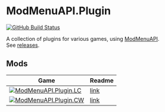 # ModMenuAPI.Plugin

[![GitHub Build Status](https://img.shields.io/github/actions/workflow/status/Hamunii/ModMenuAPI.Plugin/build.yml?style=for-the-badge&logo=github)](https://github.com/Hamunii/ModMenuAPI.Plugin/blob/main/.github/workflows/build.yml)

A collection of plugins for various games, using [ModMenuAPI](https://github.com/Hamunii/ModMenuAPI).  
See [releases](https://github.com/Hamunii/ModMenuAPI.Plugin/releases).

## Mods
| Game | Readme |
|-|-|
| [![ModMenuAPI.Plugin.LC](https://img.shields.io/badge/Lethal%20Company-911?style=for-the-badge)](https://github.com/Hamunii/ModMenuAPI.Plugin/releases) | [link](/ModMenuAPI.Plugin/LethalCompany/Thunderstore/LC_README.md)
| [![ModMenuAPI.Plugin.CW](https://img.shields.io/badge/Content%20Warning-eb2?style=for-the-badge)](https://github.com/Hamunii/ModMenuAPI.Plugin/releases) | [link](/ModMenuAPI.Plugin/ContentWarning/Thunderstore/CW_README.md)